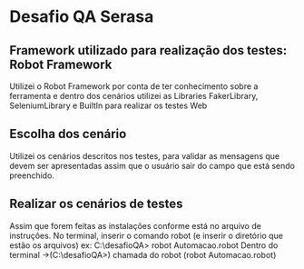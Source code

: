 # Desafio QA Serasa

## Framework utilizado para realização dos testes: Robot Framework
Utilizei o Robot Framework por conta de ter conhecimento sobre a ferramenta 
e dentro dos cenários utilizei as Libraries FakerLibrary, SeleniumLibrary e BuiltIn para realizar os testes Web

## Escolha dos cenário 
Utilizei os cenários descritos nos testes, para validar as mensagens que devem ser apresentadas assim que o usuário 
sair do campo que está sendo preenchido. 


## Realizar os cenários de testes 
Assim que forem feitas as instalações conforme está no arquivo de instruções. 
No terminal, inserir o comando 
robot (e inserir o diretório que estão os arquivos)
ex: C:\desafioQA> robot Automacao.robot
Dentro do terminal ->(C:\desafioQA>) chamada do robot (robot Automacao.robot)


